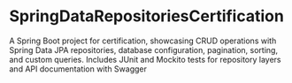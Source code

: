 # SpringDataRepositoriesCertification
A Spring Boot project for certification, showcasing CRUD operations with Spring Data JPA repositories, database configuration, pagination, sorting, and custom queries. Includes JUnit and Mockito tests for repository layers and API documentation with Swagger
